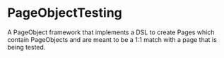 PageObjectTesting
=================
A PageObject framework that implements a DSL to create Pages which contain PageObjects and are meant to be a 1:1 match with a page that is being tested.
